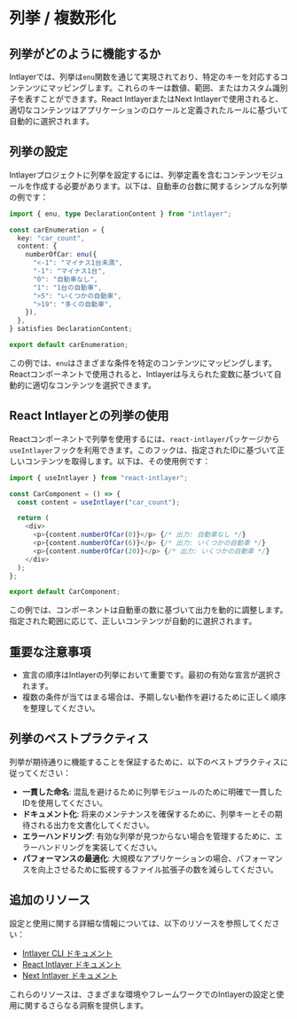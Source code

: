 # 列挙 / 複数形化

## 列挙がどのように機能するか

Intlayerでは、列挙は`enu`関数を通じて実現されており、特定のキーを対応するコンテンツにマッピングします。これらのキーは数値、範囲、またはカスタム識別子を表すことができます。React IntlayerまたはNext Intlayerで使用されると、適切なコンテンツはアプリケーションのロケールと定義されたルールに基づいて自動的に選択されます。

## 列挙の設定

Intlayerプロジェクトに列挙を設定するには、列挙定義を含むコンテンツモジュールを作成する必要があります。以下は、自動車の台数に関するシンプルな列挙の例です：

```typescript
import { enu, type DeclarationContent } from "intlayer";

const carEnumeration = {
  key: "car_count",
  content: {
    numberOfCar: enu({
      "<-1": "マイナス1台未満",
      "-1": "マイナス1台",
      "0": "自動車なし",
      "1": "1台の自動車",
      ">5": "いくつかの自動車",
      ">19": "多くの自動車",
    }),
  },
} satisfies DeclarationContent;

export default carEnumeration;
```

この例では、`enu`はさまざまな条件を特定のコンテンツにマッピングします。Reactコンポーネントで使用されると、Intlayerは与えられた変数に基づいて自動的に適切なコンテンツを選択できます。

## React Intlayerとの列挙の使用

Reactコンポーネントで列挙を使用するには、`react-intlayer`パッケージから`useIntlayer`フックを利用できます。このフックは、指定されたIDに基づいて正しいコンテンツを取得します。以下は、その使用例です：

```javascript
import { useIntlayer } from "react-intlayer";

const CarComponent = () => {
  const content = useIntlayer("car_count");

  return (
    <div>
      <p>{content.numberOfCar(0)}</p> {/* 出力: 自動車なし */}
      <p>{content.numberOfCar(6)}</p> {/* 出力: いくつかの自動車 */}
      <p>{content.numberOfCar(20)}</p> {/* 出力: いくつかの自動車 */}
    </div>
  );
};

export default CarComponent;
```

この例では、コンポーネントは自動車の数に基づいて出力を動的に調整します。指定された範囲に応じて、正しいコンテンツが自動的に選択されます。

## 重要な注意事項

- 宣言の順序はIntlayerの列挙において重要です。最初の有効な宣言が選択されます。
- 複数の条件が当てはまる場合は、予期しない動作を避けるために正しく順序を整理してください。

## 列挙のベストプラクティス

列挙が期待通りに機能することを保証するために、以下のベストプラクティスに従ってください：

- **一貫した命名**: 混乱を避けるために列挙モジュールのために明確で一貫したIDを使用してください。
- **ドキュメント化**: 将来のメンテナンスを確保するために、列挙キーとその期待される出力を文書化してください。
- **エラーハンドリング**: 有効な列挙が見つからない場合を管理するために、エラーハンドリングを実装してください。
- **パフォーマンスの最適化**: 大規模なアプリケーションの場合、パフォーマンスを向上させるために監視するファイル拡張子の数を減らしてください。

## 追加のリソース

設定と使用に関する詳細な情報については、以下のリソースを参照してください：

- [Intlayer CLI ドキュメント](https://github.com/aymericzip/intlayer/blob/main/docs/ja/intlayer_cli.md)
- [React Intlayer ドキュメント](https://github.com/aymericzip/intlayer/blob/main/docs/ja/intlayer_with_create_react_app.md)
- [Next Intlayer ドキュメント](https://github.com/aymericzip/intlayer/blob/main/docs/ja/intlayer_with_nextjs_15.md)

これらのリソースは、さまざまな環境やフレームワークでのIntlayerの設定と使用に関するさらなる洞察を提供します。
